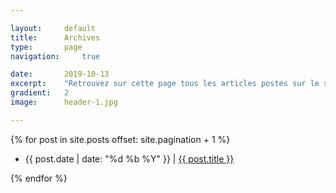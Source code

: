 ```yaml
---

layout:		default
title:  	Archives
type:		page
navigation: 	true

date:   	2019-10-13
excerpt: 	"Retrouvez sur cette page tous les articles postés sur le site."
gradient: 	2
image: 		header-1.jpg

---
```


<div class="home-page">
        {% for post in site.posts offset: site.pagination + 1 %}
        <ul class="home-page__post-list">
        <li class="post">
            <span class="date">{{ post.date | date: "%d %b %Y" }}</span>
                |
                <a class="link" href="{{ post.url | relative_url }}">{{ post.title }}</a>
        </li>
        </ul>
        {% endfor %}
</div>
